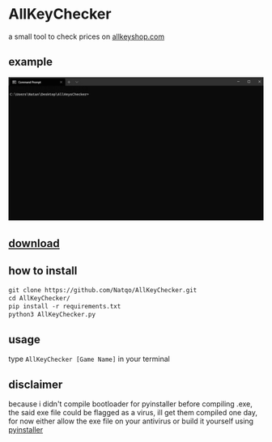# AllKeyChecker

a small tool to check prices on [allkeyshop.com](https://www.allkeyshop.com/blog/)

## example

![example](https://github.com/Natqo/AllKeyChecker/blob/main/example.gif?raw=true)

## [download](https://github.com/Natqo/AllKeyChecker/releases)

## how to install

```
git clone https://github.com/Natqo/AllKeyChecker.git
cd AllKeyChecker/
pip install -r requirements.txt
python3 AllKeyChecker.py
```

## usage

type `AllKeyChecker [Game Name]` in your terminal

## disclaimer

because i didn't compile bootloader for pyinstaller before compiling .exe, the said exe file could be flagged as a virus, ill get them compiled one day, for now either allow the exe file on your antivirus or build it yourself using [pyinstaller](https://www.pyinstaller.org/)